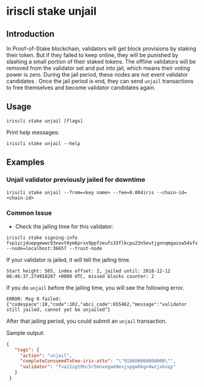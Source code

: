 # iriscli stake unjail

## Introduction

In Proof-of-Stake blockchain, validators will get block provisions by staking their token. But if they failed to keep online, they will be punished by slashing a small portion of their staked tokens. The offline validators will be removed from the validator set and put into jail, which means their voting power is zero. During the jail period, these nodes are not event validator candidates . Once the jail period is end, they can send `unjail` transactions to free themselves and become validator candidates again.

## Usage

```
iriscli stake unjail [flags]
```

Print help messages:
```
iriscli stake unjail --help
```

## Examples

### Unjail validator previously jailed for downtime

```
iriscli stake unjail --from=<key name> --fee=0.004iris --chain-id=<chain-id>
```
### Common Issue

* Check the jailing time for this validator:

```$xslt
iriscli stake signing-info fvp1zcjduepqewwc93xwvt0ym6prxx9ppfzeufs33flkcpu23n5eutjgnnqmgazsw54sfv --node=localhost:36657 --trust-node
```
If your validator is jailed, it will tell the jailing time.

```
Start height: 565, index offset: 2, jailed until: 2018-12-12 06:46:37.274910287 +0000 UTC, missed blocks counter: 2
```

If you do `unjail` before the jailing time, you will see the following error.

```$xslt
ERROR: Msg 0 failed: {"codespace":10,"code":102,"abci_code":655462,"message":"validator still jailed, cannot yet be unjailed"}
```

After that jailing period, you could submit an `unjail` transaction. 

Sample output:
```json
{
   "tags": {
     "action": "unjail",
     "completeConsumedTxFee-iris-atto": "\"918600000000000\"",
     "validator": "fva12zgt9hc5r5mnxegam9evjspgwhkgn4wzjxkvqy"
   }
 }
```
